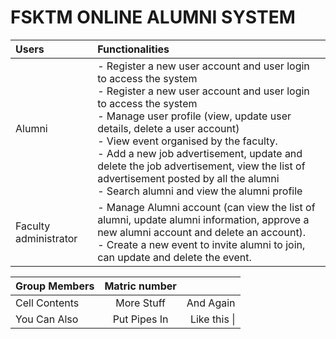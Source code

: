 # FSKTM ONLINE ALUMNI SYSTEM

| Users                 | Functionalities |
| :-------------        | :----------     | 
| Alumni                | - Register a new user account and user login to access the system<br>- Register a new user account and user login to access the system<br>- Manage user profile (view, update user details, delete a user account)<br>- View event organised by the faculty.<br>- Add a new job advertisement, update and delete the job advertisement, view the list of advertisement posted by all the alumni<br>- Search alumni and view the alumni profile<br> |
| Faculty administrator | - Manage Alumni account (can view the list of alumni, update alumni information, approve a new alumni account and delete an account).<br>- Create a new event to invite alumni to join, can update and delete the event.<br> |


|Group Members   |Matric number |              |
| :------------- | :----------: | -----------: |
|  Cell Contents | More Stuff   | And Again    |
| You Can Also   | Put Pipes In | Like this \| |
